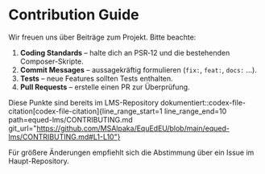 # Contribution Guide

Wir freuen uns über Beiträge zum Projekt. Bitte beachte:

1. **Coding Standards** – halte dich an PSR‑12 und die bestehenden Composer-Skripte.  
2. **Commit Messages** – aussagekräftig formulieren (`fix:`, `feat:`, `docs:` …).  
3. **Tests** – neue Features sollten Tests enthalten.  
4. **Pull Requests** – erstelle einen PR zur Überprüfung.

Diese Punkte sind bereits im LMS-Repository dokumentiert:
​:codex-file-citation[codex-file-citation]{line_range_start=1 line_range_end=10 path=equed-lms/CONTRIBUTING.md git_url="https://github.com/MSAlpaka/EquEdEU/blob/main/equed-lms/CONTRIBUTING.md#L1-L10"}​

Für größere Änderungen empfiehlt sich die Abstimmung über ein Issue im Haupt-Repository.
